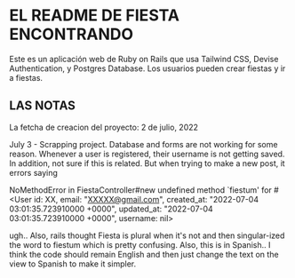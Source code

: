 # EL README DE FIESTA ENCONTRANDO

Este es un aplicación web de Ruby on Rails que usa Tailwind CSS, Devise Authentication, y Postgres Database. Los usuarios pueden crear fiestas y ir a fiestas.

## LAS NOTAS ##

La fetcha de creacion del proyecto:  2 de julio, 2022

July 3 - Scrapping project.  Database and forms are not working for some reason.  Whenever a user is registered, their username is not getting saved.  In addition, not sure if this is related.  But when trying to make a new post, it errors saying 

NoMethodError in FiestaController#new
undefined method `fiestum' for #<User id: XX, email: "XXXXX@gmail.com", created_at: "2022-07-04 03:01:35.723910000 +0000", updated_at: "2022-07-04 03:01:35.723910000 +0000", username: nil>

ugh.. Also, rails thought Fiesta is plural when it's not and then singular-ized the word to fiestum which is pretty confusing.  Also, this is in Spanish.. I think the code should remain English and then just change the text on the view to Spanish to make it simpler.